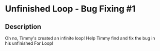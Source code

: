 # Unfinished Loop - Bug Fixing #1

## Description

Oh no, Timmy's created an infinite loop! Help Timmy find and fix the bug in his unfinished For Loop!
